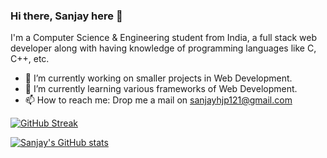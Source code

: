 ### Hi there, Sanjay here 👋

I'm a Computer Science & Engineering student from India, a full stack web developer along with having knowledge of programming languages like C, C++, etc.

- 🔭 I’m currently working on smaller projects in Web Development.
- 🌱 I’m currently learning various frameworks of Web Development.
- 📫 How to reach me: Drop me a mail on sanjayhjp121@gmail.com

[![GitHub Streak](http://github-readme-streak-stats.herokuapp.com?user=sanjayhjp121&theme=dark&hide_border=true)](https://git.io/streak-stats)

[![Sanjay's GitHub stats](https://github-readme-stats.vercel.app/api?username=sanjayhjp121&theme=dark&hide_border=true)](https://github.com/anuraghazra/github-readme-stats)

